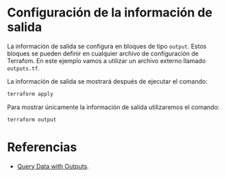 # Configuración de la información de salida

La información de salida se configura en bloques de tipo `output`. Estos bloques se pueden definir en cualquier archivo de configuración de Terrafom. En este ejemplo vamos a utilizar un archivo externo llamado `outputs.tf`.

La información de salida se mostrará después de ejecutar el comando:

```bash
terraform apply
```

Para mostrar únicamente la información de salida utilizaremos el comando:

```bash
terraform output
```

# Referencias

- [Query Data with Outputs](https://developer.hashicorp.com/terraform/tutorials/aws-get-started/aws-outputs).